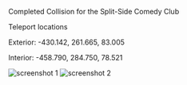Completed Collision for the Split-Side Comedy Club

Teleport locations

Exterior: -430.142, 261.665, 83.005

Interior: -458.790, 284.750, 78.521

![screenshot 1](http://www.deathbringerrp.com/images/sscc_1.jpg)
![screenshot 2](http://www.deathbringerrp.com/images/sscc_2.jpg)
